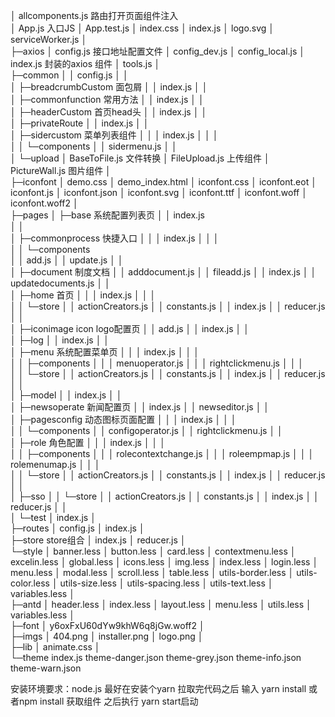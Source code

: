 
│  allcomponents.js             路由打开页面组件注入       
│  App.js                       入口JS
│  App.test.js
│  index.css
│  index.js
│  logo.svg 
│  serviceWorker.js
│  
├─axios
│      config.js              接口地址配置文件
│      config_dev.js
│      config_local.js
│      index.js                封装的axios 组件
│      tools.js
│      
├─common
│  │  config.js
│  │  
│  ├─breadcrumbCustom        面包屑
│  │      index.js
│  │      
│  ├─commonfunction         常用方法
│  │      index.js
│  │      
│  ├─headerCustom          首页head头
│  │      index.js
│  │      
│  ├─privateRoute
│  │      index.js
│  │      
│  ├─sidercustom         菜单列表组件
│  │  │  index.js
│  │  │  
│  │  └─components
│  │          sidermenu.js
│  │          
│  └─upload
│          BaseToFile.js    文件转换
│          FileUpload.js    上传组件
│          PictureWall.js   图片组件
│          
├─iconfont
│      demo.css
│      demo_index.html
│      iconfont.css
│      iconfont.eot
│      iconfont.js
│      iconfont.json
│      iconfont.svg
│      iconfont.ttf
│      iconfont.woff
│      iconfont.woff2
│      
├─pages
│  ├─base               系统配置列表页
│  │      index.js        
│  │      
│  ├─commonprocess      快捷入口
│  │  │  index.js
│  │  │  
│  │  └─components     
│  │          add.js
│  │          update.js
│  │          
│  ├─document          制度文档
│  │      adddocument.js
│  │      fileadd.js
│  │      index.js
│  │      updatedocuments.js
│  │       
│  ├─home             首页
│  │  │  index.js
│  │  │  
│  │  └─store
│  │          actionCreators.js
│  │          constants.js
│  │          index.js
│  │          reducer.js
│  │          
│  ├─iconimage       icon logo配置页
│  │      add.js
│  │      index.js
│  │      
│  ├─log
│  │      index.js
│  │      
│  ├─menu           系统配置菜单页
│  │  │  index.js
│  │  │  
│  │  ├─components
│  │  │      menuoperator.js
│  │  │      rightclickmenu.js
│  │  │      
│  │  └─store
│  │          actionCreators.js
│  │          constants.js
│  │          index.js
│  │          reducer.js
│  │          
│  ├─model
│  │      index.js
│  │      
│  ├─newsoperate   新闻配置页
│  │      index.js
│  │      newseditor.js
│  │      
│  ├─pagesconfig   动态图标页面配置
│  │  │  index.js
│  │  │  
│  │  └─components
│  │          configoperator.js
│  │          rightclickmenu.js
│  │          
│  ├─role          角色配置
│  │  │  index.js
│  │  │  
│  │  ├─components
│  │  │      rolecontextchange.js
│  │  │      roleempmap.js
│  │  │      rolemenumap.js
│  │  │      
│  │  └─store
│  │          actionCreators.js
│  │          constants.js
│  │          index.js
│  │          reducer.js
│  │          
│  ├─sso
│  │  └─store
│  │          actionCreators.js
│  │          constants.js
│  │          index.js
│  │          reducer.js
│  │          
│  └─test
│          index.js
│          
├─routes
│      config.js
│      index.js
│      
├─store      store组合
│      index.js
│      reducer.js
│      
└─style
    │  banner.less
    │  button.less
    │  card.less
    │  contextmenu.less
    │  excelin.less
    │  global.less
    │  icons.less
    │  img.less
    │  index.less
    │  login.less
    │  menu.less
    │  modal.less
    │  scroll.less
    │  table.less
    │  utils-border.less
    │  utils-color.less
    │  utils-size.less
    │  utils-spacing.less
    │  utils-text.less
    │  variables.less
    │  
    ├─antd
    │      header.less
    │      index.less
    │      layout.less
    │      menu.less
    │      utils.less
    │      variables.less
    │      
    ├─font
    │      y6oxFxU60dYw9khW6q8jGw.woff2
    │      
    ├─imgs
    │      404.png
    │      installer.png
    │      logo.png
    │      
    ├─lib
    │      animate.css
    │      
    └─theme
            index.js
            theme-danger.json
            theme-grey.json
            theme-info.json
            theme-warn.json
            




安装环境要求：node.js 最好在安装个yarn
拉取完代码之后 输入 yarn install 或者npm install 获取组件
之后执行 yarn start启动
